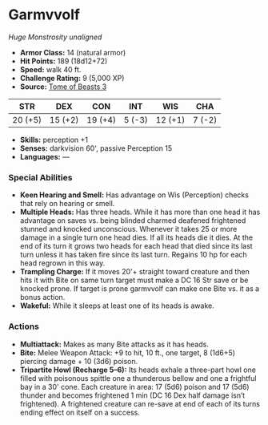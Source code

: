 # Garmvvolf

*Huge* *Monstrosity* *unaligned*

- **Armor Class:** 14 (natural armor)
- **Hit Points:** 189 (18d12+72)
- **Speed:** walk 40 ft.
- **Challenge Rating:** 9 (5,000 XP)
- **Source:** [Tome of Beasts 3](https://koboldpress.com/kpstore/product/tome-of-beasts-2-for-5th-edition/)

| STR | DEX | CON | INT | WIS | CHA |
| --- | --- | --- | --- | --- | --- |
| 20 (+5) | 15 (+2) | 19 (+4) | 5 (-3) | 12 (+1) | 7 (-2) |

- **Skills:** perception +1
- **Senses:** darkvision 60', passive Perception 15
- **Languages:** —
### Special Abilities
- **Keen Hearing and Smell:** Has advantage on Wis (Perception) checks that rely on hearing or smell.
- **Multiple Heads:** Has three heads. While it has more than one head it has advantage on saves vs. being blinded charmed deafened frightened stunned and knocked unconscious. Whenever it takes 25 or more damage in a single turn one head dies. If all its heads die it dies. At the end of its turn it grows two heads for each head that died since its last turn unless it has taken fire since its last turn. Regains 10 hp for each head regrown in this way.
- **Trampling Charge:** If it moves 20'+ straight toward creature and then hits it with Bite on same turn target must make a DC 16 Str save or be knocked prone. If target is prone garmvvolf can make one Bite vs. it as a bonus action.
- **Wakeful:** While it sleeps at least one of its heads is awake.
### Actions
- **Multiattack:** Makes as many Bite attacks as it has heads.
- **Bite:** Melee Weapon Attack: +9 to hit, 10 ft., one target, 8 (1d6+5) piercing damage + 10 (3d6) poison.
- **Tripartite Howl (Recharge 5–6):** Its heads exhale a three-part howl one filled with poisonous spittle one a thunderous bellow and one a frightful bay in a 30' cone. Each creature in area: 17 (5d6) poison and 17 (5d6) thunder and becomes frightened 1 min (DC 16 Dex half damage isn’t frightened). A frightened creature can re-save at end of each of its turns ending effect on itself on a success.
